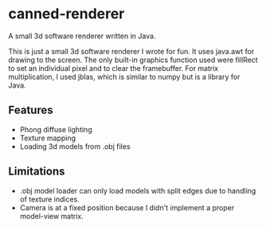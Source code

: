# canned-renderer
A small 3d software renderer written in Java.

This is just a small 3d software renderer I wrote for fun. It uses java.awt for drawing to the screen.
The only built-in graphics function used were fillRect to set an individual pixel and to clear the framebuffer.
For matrix multiplication, I used jblas, which is similar to numpy but is a library for Java.

Features
-----------------------------------------------------------------------------------

* Phong diffuse lighting
* Texture mapping
* Loading 3d models from .obj files

Limitations
------------------------------------------------------------------------------------
* .obj model loader can only load models with split edges due to handling of texture indices.
* Camera is at a fixed position because I didn't implement a proper model-view matrix.
